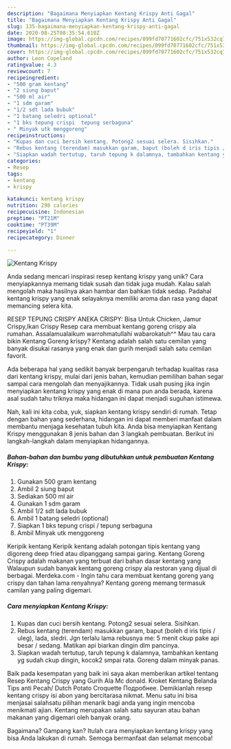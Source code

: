 ```yaml
---
description: "Bagaimana Menyiapkan Kentang Krispy Anti Gagal"
title: "Bagaimana Menyiapkan Kentang Krispy Anti Gagal"
slug: 135-bagaimana-menyiapkan-kentang-krispy-anti-gagal
date: 2020-08-25T08:35:54.610Z
image: https://img-global.cpcdn.com/recipes/099fd70771602cfc/751x532cq70/kentang-krispy-foto-resep-utama.jpg
thumbnail: https://img-global.cpcdn.com/recipes/099fd70771602cfc/751x532cq70/kentang-krispy-foto-resep-utama.jpg
cover: https://img-global.cpcdn.com/recipes/099fd70771602cfc/751x532cq70/kentang-krispy-foto-resep-utama.jpg
author: Leon Copeland
ratingvalue: 4.3
reviewcount: 7
recipeingredient:
- "500 gram kentang"
- "2 siung baput"
- "500 ml air"
- "1 sdm garam"
- "1/2 sdt lada bubuk"
- "1 batang seledri optional"
- "1 bks tepung crispi  tepung serbaguna"
- " Minyak utk menggoreng"
recipeinstructions:
- "Kupas dan cuci bersih kentang. Potong2 sesuai selera. Sisihkan."
- "Rebus kentang (terendam) masukkan garam, baput (boleh d iris tipis / uleg), lada, sledri. Jgn terlalu lama rebusnya me: 5 menit ckup pake api besar / sedang. Matikan api biarkan dingin dlm pancinya."
- "Siapkan wadah tertutup, taruh tepung k dalamnya, tambahkan kentang yg sudah ckup dingin, kocok2 smpai rata. Goreng dalam minyak panas."
categories:
- Resep
tags:
- kentang
- krispy

katakunci: kentang krispy 
nutrition: 298 calories
recipecuisine: Indonesian
preptime: "PT21M"
cooktime: "PT39M"
recipeyield: "1"
recipecategory: Dinner

---
```



![Kentang Krispy](https://img-global.cpcdn.com/recipes/099fd70771602cfc/751x532cq70/kentang-krispy-foto-resep-utama.jpg)

Anda sedang mencari inspirasi resep kentang krispy yang unik? Cara menyiapkannya memang tidak susah dan tidak juga mudah. Kalau salah mengolah maka hasilnya akan hambar dan bahkan tidak sedap. Padahal kentang krispy yang enak selayaknya memiliki aroma dan rasa yang dapat memancing selera kita.

RESEP TEPUNG CRISPY ANEKA CRISPY: Bisa Untuk Chicken, Jamur Crispy,Ikan Crispy Resep cara membuat kentang goreng crispy ala rumahan. Assalamualaikum warrohmatullahi wabarokatuh^^ Mau tau cara bikin Kentang Goreng krispy? Kentang adalah salah satu cemilan yang banyak disukai rasanya yang enak dan gurih menjadi salah satu cemilan favorit.

Ada beberapa hal yang sedikit banyak berpengaruh terhadap kualitas rasa dari kentang krispy, mulai dari jenis bahan, kemudian pemilihan bahan segar sampai cara mengolah dan menyajikannya. Tidak usah pusing jika ingin menyiapkan kentang krispy yang enak di mana pun anda berada, karena asal sudah tahu triknya maka hidangan ini dapat menjadi suguhan istimewa.


Nah, kali ini kita coba, yuk, siapkan kentang krispy sendiri di rumah. Tetap dengan bahan yang sederhana, hidangan ini dapat memberi manfaat dalam membantu menjaga kesehatan tubuh kita. Anda bisa menyiapkan Kentang Krispy menggunakan 8 jenis bahan dan 3 langkah pembuatan. Berikut ini langkah-langkah dalam menyiapkan hidangannya.

<!--inarticleads1-->

##### Bahan-bahan dan bumbu yang dibutuhkan untuk pembuatan Kentang Krispy:

1. Gunakan 500 gram kentang
1. Ambil 2 siung baput
1. Sediakan 500 ml air
1. Gunakan 1 sdm garam
1. Ambil 1/2 sdt lada bubuk
1. Ambil 1 batang seledri (optional)
1. Siapkan 1 bks tepung crispi / tepung serbaguna
1. Ambil  Minyak utk menggoreng


Keripik kentang Keripik kentang adalah potongan tipis kentang yang digoreng deep fried atau dipanggang sampai garing. Kentang Goreng Crispy adalah makanan yang terbuat dari bahan dasar kentang yang Walaupun sudah banyak kentang goreng crispy ala restoran yang dijual di berbagai. Merdeka.com - Ingin tahu cara membuat kentang goreng yang crispy dan tahan lama renyahnya? Kentang goreng memang termasuk camilan yang paling digemari. 

<!--inarticleads2-->

##### Cara menyiapkan Kentang Krispy:

1. Kupas dan cuci bersih kentang. Potong2 sesuai selera. Sisihkan.
1. Rebus kentang (terendam) masukkan garam, baput (boleh d iris tipis / uleg), lada, sledri. Jgn terlalu lama rebusnya me: 5 menit ckup pake api besar / sedang. Matikan api biarkan dingin dlm pancinya.
1. Siapkan wadah tertutup, taruh tepung k dalamnya, tambahkan kentang yg sudah ckup dingin, kocok2 smpai rata. Goreng dalam minyak panas.


Baik pada kesempatan yang baik ini saya akan memberikan artikel tentang Resep Kentang Crispy yang Gurih Ala Mc donald. Kroket Kentang Belanda Tips anti Pecah/ Dutch Potato Croquette Подробнее. Demikianlah resep kentang crispy isi abon yang bercitarasa nikmat. Menu satu ini bisa menjasai salahsatu pilihan menarik bagi anda yang ingin mencoba menikmati ajian. Kentang merupakan salah satu sayuran atau bahan makanan yang digemari oleh banyak orang. 

Bagaimana? Gampang kan? Itulah cara menyiapkan kentang krispy yang bisa Anda lakukan di rumah. Semoga bermanfaat dan selamat mencoba!
